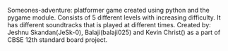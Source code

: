 Someones-adventure: platformer game created using python and the pygame module.
Consists of 5 different levels with increasing difficulty.
It has different soundtracks that is played at different times.
Created by: Jeshnu Skandan(JeSk-0), Balaji(balaji025) and Kevin Christ() as a part of CBSE 12th standard board project.
